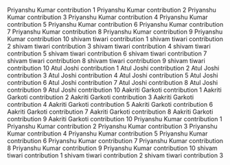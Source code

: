 Priyanshu Kumar contribution 1
Priyanshu Kumar contribution 2
Priyanshu Kumar contribution 3
Priyanshu Kumar contribution 4
Priyanshu Kumar contribution 5
Priyanshu Kumar contribution 6
Priyanshu Kumar contribution 7
Priyanshu Kumar contribution 8
Priyanshu Kumar contribution 9
Priyanshu Kumar contribution 10
shivam tiwari contribution 1
shivam tiwari contribution 2
shivam tiwari contribution 3
shivam tiwari contribution 4
shivam tiwari contribution 5
shivam tiwari contribution 6
shivam tiwari contribution 7
shivam tiwari contribution 8
shivam tiwari contribution 9
shivam tiwari contribution 10
Atul Joshi contribution 1
Atul Joshi contribution 2
Atul Joshi contribution 3
Atul Joshi contribution 4
Atul Joshi contribution 5
Atul Joshi contribution 6
Atul Joshi contribution 7
Atul Joshi contribution 8
Atul Joshi contribution 9
Atul Joshi contribution 10
Aakriti Garkoti contribution 1
Aakriti Garkoti contribution 2
Aakriti Garkoti contribution 3
Aakriti Garkoti contribution 4
Aakriti Garkoti contribution 5
Aakriti Garkoti contribution 6
Aakriti Garkoti contribution 7
Aakriti Garkoti contribution 8
Aakriti Garkoti contribution 9
Aakriti Garkoti contribution 10
Priyanshu Kumar contribution 1
Priyanshu Kumar contribution 2
Priyanshu Kumar contribution 3
Priyanshu Kumar contribution 4
Priyanshu Kumar contribution 5
Priyanshu Kumar contribution 6
Priyanshu Kumar contribution 7
Priyanshu Kumar contribution 8
Priyanshu Kumar contribution 9
Priyanshu Kumar contribution 10
shivam tiwari contribution 1
shivam tiwari contribution 2
shivam tiwari contribution 3
